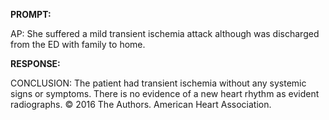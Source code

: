 **PROMPT:**

AP:  She suffered a mild transient ischemia attack although was discharged from the ED with family to home.

**RESPONSE:**

   CONCLUSION:  The patient had transient ischemia without any systemic signs or symptoms. There is no evidence of a new heart rhythm as evident radiographs.  © 2016 The Authors. American Heart Association.